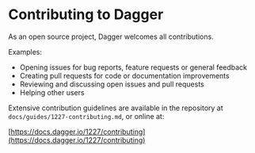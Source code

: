 # Contributing to Dagger

As an open source project, Dagger welcomes all contributions.

Examples:

- Opening issues for bug reports, feature requests or general feedback
- Creating pull requests for code or documentation improvements
- Reviewing and discussing open issues and pull requests
- Helping other users

Extensive contribution guidelines are available in the repository at `docs/guides/1227-contributing.md`, or online at:

[https://docs.dagger.io/1227/contributing](https://docs.dagger.io/1227/contributing)
